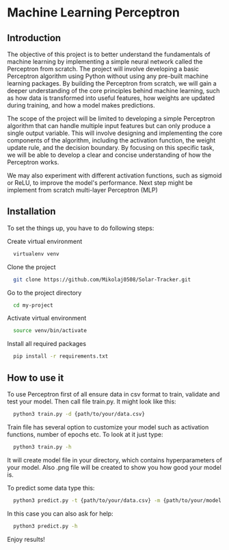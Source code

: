 # Machine Learning Perceptron

## Introduction

The objective of this project is to better understand the fundamentals of machine learning by implementing a simple neural network called the Perceptron from scratch. The project will involve developing a basic Perceptron algorithm using Python without using any pre-built machine learning packages. By building the Perceptron from scratch, we will gain a deeper understanding of the core principles behind machine learning, such as how data is transformed into useful features, how weights are updated during training, and how a model makes predictions.

The scope of the project will be limited to developing a simple Perceptron algorithm that can handle multiple input features but can only produce a single output variable. This will involve designing and implementing the core components of the algorithm, including the activation function, the weight update rule, and the decision boundary. By focusing on this specific task, we will be able to develop a clear and concise understanding of how the Perceptron works.

We may also experiment with different activation functions, such as sigmoid or ReLU, to improve the model's performance. Next step might be implement from scratch multi-layer Perceptron (MLP)


## Installation

To set the things up, you have to do following steps:

Create virtual environment
```bash
  virtualenv venv
```

Clone the project

```bash
  git clone https://github.com/Mikolaj0508/Solar-Tracker.git
```

Go to the project directory

```bash
  cd my-project
```
Activate virtual environment

```bash
  source venv/bin/activate
```

Install all required packages

```bash
  pip install -r requirements.txt
```
## How to use it

To use Perceptron first of all ensure data in csv format to train, validate and test your model. Then call file train.py. It might look like this:

```bash
  python3 train.py -d {path/to/your/data.csv} 
```

Train file has several option to customize your model such as activation functions, number of epochs etc. To look at it just type:

```bash
  python3 train.py -h
```

It will create model file in your directory, which contains hyperparameters of your model. Also .png file will be created to show you how good your model is.

To predict some data type this:

```bash
  python3 predict.py -t {path/to/your/data.csv} -m {path/to/your/model.model}
```

In this case you can also ask for help:

```bash
  python3 predict.py -h
```

Enjoy results!
